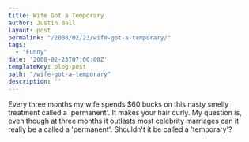 ```yaml
---
title: Wife Got a Temporary
author: Justin Ball
layout: post
permalink: "/2008/02/23/wife-got-a-temporary/"
tags:
  - "Funny"
date: '2008-02-23T07:00:00Z'
templateKey: blog-post
path: "/wife-got-a-temporary"
description: ''
---
```


Every three months my wife spends $60 bucks on this nasty smelly treatment called a 'permanent'. It makes your hair curly. My question is, even though at three months it outlasts most celebrity marriages can it really be a called a 'permanent'. Shouldn't it be called a 'temporary'?
